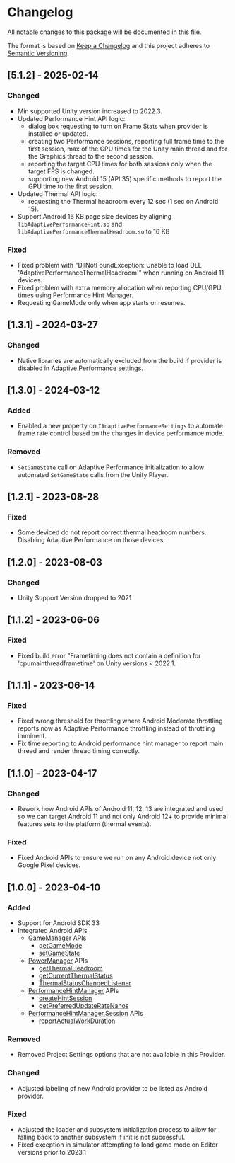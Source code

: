 # Changelog
All notable changes to this package will be documented in this file.

The format is based on [Keep a Changelog](http://keepachangelog.com/en/1.0.0/)
and this project adheres to [Semantic Versioning](http://semver.org/spec/v2.0.0.html).

## [5.1.2] - 2025-02-14

### Changed
* Min supported Unity version increased to 2022.3.
* Updated Performance Hint API logic:
  * dialog box requesting to turn on Frame Stats when provider is installed or updated.
  * creating two Performance sessions, reporting full frame time to the first session, max of the CPU times for the Unity main thread and for the Graphics thread to the second session.
  * reporting the target CPU times for both sessions only when the target FPS is changed.
  * supporting new Android 15 (API 35) specific methods to report the GPU time to the first session.
* Updated Thermal API logic:
  * requesting the Thermal headroom every 12 sec (1 sec on Android 15).
* Support Android 16 KB page size devices by aligning `libAdaptivePerformanceHint.so` and `libAdaptivePerformanceThermalHeadroom.so` to 16 KB

### Fixed
* Fixed problem with "DllNotFoundException: Unable to load DLL 'AdaptivePerformanceThermalHeadroom'" when running on Android 11 devices.
* Fixed problem with extra memory allocation when reporting CPU/GPU times using Performance Hint Manager.
* Requesting GameMode only when app starts or resumes.

## [1.3.1] - 2024-03-27

### Changed
* Native libraries are automatically excluded from the build if provider is disabled in Adaptive Performance settings.

## [1.3.0] - 2024-03-12

### Added
* Enabled a new property on `IAdaptivePerformanceSettings` to automate frame rate control based on the changes in device performance mode.

### Removed
* `SetGameState` call on Adaptive Performance initialization to allow automated `SetGameState` calls from the Unity Player.

## [1.2.1] - 2023-08-28

### Fixed
* Some deviced do not report correct thermal headroom numbers. Disabling Adaptive Performance on those devices.

## [1.2.0] - 2023-08-03

### Changed
* Unity Support Version dropped to 2021

## [1.1.2] - 2023-06-06

### Fixed
* Fixed build error "Frametiming does not contain a definition for 'cpumainthreadframetime' on Unity versions < 2022.1.

## [1.1.1] - 2023-06-14

### Fixed
* Fixed wrong threshold for throttling where Android Moderate throttling reports now as Adaptive Performance throttling instead of throttling imminent.
* Fix time reporting to Android performance hint manager to report main thread and render thread timing correctly.

## [1.1.0] - 2023-04-17

### Changed
* Rework how Android APIs of Android 11, 12, 13 are integrated and used so we can target Android 11 and not only Android 12+ to provide minimal features sets to the platform (thermal events).


### Fixed
* Fixed Android APIs to ensure we run on any Android device not only Google Pixel devices.


## [1.0.0] - 2023-04-10

### Added
* Support for Android SDK 33
* Integrated Android APIs
  * [GameManager](https://developer.android.com/reference/android/app/GameManager) APIs
    * [getGameMode](https://developer.android.com/reference/android/app/GameManager#getGameMode())
    * [setGameState](https://developer.android.com/reference/android/app/GameManager#setGameState(android.app.GameState))
  * [PowerManager](https://developer.android.com/reference/android/os/PowerManager) APIs
    * [getThermalHeadroom](https://developer.android.com/reference/android/os/PowerManager#getThermalHeadroom(int))
    * [getCurrentThermalStatus](https://developer.android.com/reference/android/os/PowerManager#getCurrentThermalStatus())
    * [ThermalStatusChangedListener](https://developer.android.com/reference/android/os/PowerManager.OnThermalStatusChangedListener)
  * [PerformanceHintManager](https://developer.android.com/reference/android/os/PerformanceHintManager) APIs
    * [createHintSession](https://developer.android.com/reference/android/os/PerformanceHintManager#createHintSession(int[],%20long))
    * [getPreferredUpdateRateNanos](https://developer.android.com/reference/android/os/PerformanceHintManager#getPreferredUpdateRateNanos())
  * [PerformanceHintManager.Session](https://developer.android.com/reference/android/os/PerformanceHintManager.Session) APIs
    * [reportActualWorkDuration](https://developer.android.com/reference/android/os/PerformanceHintManager.Session#reportActualWorkDuration(long))

### Removed
* Removed Project Settings options that are not available in this Provider.

### Changed
* Adjusted labeling of new Android provider to be listed as Android provider.

### Fixed
- Adjusted the loader and subsystem initialization process to allow for falling back to another subsystem if init is not successful.
- Fixed exception in simulator attempting to load game mode on Editor versions prior to 2023.1
